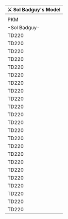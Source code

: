 | ⚔️ Sol Badguy's Model |
| --------------------- |
|                       |
| PKM                   | File | Asset Category | Description |
| \-Sol Badguy-         |
| TD220                 | 26.DDS | Master - Sol Badguy - Color 0 | Sol's body texture, includes hair, clothes, face and such |
| TD220                 | 38.DDS | Master - Sol Badguy - Color 0 | Texture of Junkyard Dog (Sol's sword) |
| TD220                 | 44.DDS | Master - Sol Badguy - Color 0 | Dragon Install Sol Sword 1 |
| TD220                 | 50.DDS | Master - Sol Badguy - Color 0 | Dragon Install Sol Sword 2 |
| TD220                 | 56.DDS | Master - Sol Badguy - Color 0 | Dragon Install Sol texture, includes head, clothes, wings, etc |
| TD220                 | 269.DDS | Master - Sol Badguy - Color 0 | Hunchback Summon texture |
| TD220                 | 275.DDS | Master - Sol Badguy - Color 0 | Spiky thing, might be used for the small bit held by Sol in final DI stage |
| TD220                 | 862.DDS | Master - Sol Badguy - Color 0 | Under-character/unit ring and some vfx, seems to be not used in-game as color changes are ignored |
| TD220                 |  | Master - Sol Badguy - Color 0 |  |
| TD220                 |  | Master - Sol Badguy - Color 0 |  |
| TD220                 |  | Master - Sol Badguy - Color 0 |  |
| TD220                 |  | Master - Sol Badguy - Color 0 |  |
| TD220                 |  | Master - Sol Badguy - Color 0 |  |
| TD220                 |  | Master - Sol Badguy - Color 0 |  |
| TD220                 |  | Master - Sol Badguy - Color 0 |  |
| TD220                 |  | Master - Sol Badguy - Color 0 |  |
| TD220                 |  | Master - Sol Badguy - Color 0 |  |
| TD220                 |  | Master - Sol Badguy - Color 0 |  |
| TD220                 |  | Master - Sol Badguy - Color 0 |  |
| TD220                 |  | Master - Sol Badguy - Color 0 |  |
| TD220                 |  | Master - Sol Badguy - Color 0 |  |
| TD220                 |  | Master - Sol Badguy - Color 0 |  |
| TD220                 |  | Master - Sol Badguy - Color 0 |  |

